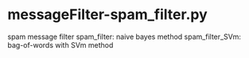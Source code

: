 # messageFilter-spam_filter.py
spam message filter
spam_filter: naive bayes method
spam_filter_SVm: bag-of-words with SVm method
